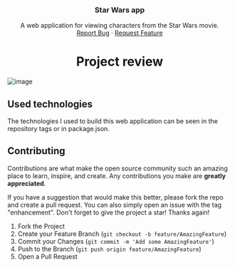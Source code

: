 <a name="readme-top"></a>

<div align="center">

  <h3 align="center">Star Wars app</h3>

  <p align="center">
    A web application for viewing characters from the Star Wars movie.
    <br />
    <a href="https://github.com/modemobpsycho/collections-frontend/issues">Report Bug</a>
    ·
    <a href="https://github.com/modemobpsycho/collections-frontend/issues">Request Feature</a>
  </p>
</div>

<h1 align="center">Project review</h1>

![image](https://github.com/user-attachments/assets/329d57d8-6f67-4d5b-8e8f-07cb5ed47d56)

## Used technologies

The technologies I used to build this web application can be seen in the repository tags or in package.json.

## Contributing

Contributions are what make the open source community such an amazing place to learn, inspire, and create. Any contributions you make are **greatly appreciated**.

If you have a suggestion that would make this better, please fork the repo and create a pull request. You can also simply open an issue with the tag "enhancement".
Don't forget to give the project a star! Thanks again!

1. Fork the Project
2. Create your Feature Branch (`git checkout -b feature/AmazingFeature`)
3. Commit your Changes (`git commit -m 'Add some AmazingFeature'`)
4. Push to the Branch (`git push origin feature/AmazingFeature`)
5. Open a Pull Request

